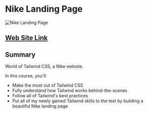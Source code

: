 <!-- https://ibb.co/4d4FG1h -->

# Nike Landing Page

![Nike Landing Page](https://i.ibb.co/pxzMGb4/Thumbnail-2.png)

## [Web Site Link](https://nike-project-gilt.vercel.app/)

## Summary

World of Tailwind CSS, a Nike website.

In this course, you'll:

- Make the most out of Tailwind CSS
- Fully understand how Tailwind works behind-the-scenes
- Follow all of Tailwind's best practices
- Put all of my newly gained Tailwind skills to the test by building a beautiful Nike landing page
